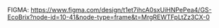 FIGMA: https://www.figma.com/design/t1et7ihcA0sxUiHNPePea4/GS-EcoBrix?node-id=10-41&node-type=frame&t=MrgREWTFpLtZz3CX-0
 
 
